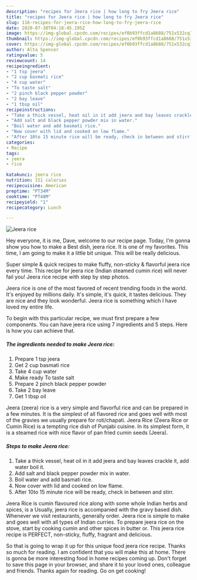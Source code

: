 ```yaml
---
description: "recipes for Jeera rice | how long to fry Jeera rice"
title: "recipes for Jeera rice | how long to fry Jeera rice"
slug: 116-recipes-for-jeera-rice-how-long-to-fry-jeera-rice
date: 2020-07-30T04:18:45.195Z
image: https://img-global.cpcdn.com/recipes/ef0b93ffcd1a8688/751x532cq70/jeera-rice-recipe-main-photo.jpg
thumbnail: https://img-global.cpcdn.com/recipes/ef0b93ffcd1a8688/751x532cq70/jeera-rice-recipe-main-photo.jpg
cover: https://img-global.cpcdn.com/recipes/ef0b93ffcd1a8688/751x532cq70/jeera-rice-recipe-main-photo.jpg
author: Alta Spencer
ratingvalue: 5
reviewcount: 14
recipeingredient:
- "1 tsp jeera"
- "2 cup basmati rice"
- "4 cup water"
- "To taste salt"
- "2 pinch black pepper powder"
- "2 bay leave"
- "1 tbsp oil"
recipeinstructions:
- "Take a thick vessel, heat oil in it add jeera and bay leaves crackle it, add water boil it."
- "Add salt and black pepper powder mix in water."
- "Boil water and add basmati rice."
- "Now cover with lid and cooked on low flame."
- "After 10to 15 minute rice will be ready, check in between and stirr."
categories:
- Recipe
tags:
- jeera
- rice

katakunci: jeera rice 
nutrition: 151 calories
recipecuisine: American
preptime: "PT34M"
cooktime: "PT48M"
recipeyield: "1"
recipecategory: Lunch

---
```



![Jeera rice](https://img-global.cpcdn.com/recipes/ef0b93ffcd1a8688/751x532cq70/jeera-rice-recipe-main-photo.jpg)

Hey everyone, it is me, Dave, welcome to our recipe page. Today, I'm gonna show you how to make a Best dish, jeera rice. It is one of my favorites. This time, I am going to make it a little bit unique. This will be really delicious.

Super simple &amp; quick recipes to make fluffy, non-sticky &amp; flavorful jeera rice every time. This recipe for jeera rice (Indian steamed cumin rice) will never fail you! Jeera rice recipe with step by step photos.

Jeera rice is one of the most favored of recent trending foods in the world. It's enjoyed by millions daily. It's simple, it's quick, it tastes delicious. They are nice and they look wonderful. Jeera rice is something which I have loved my entire life.


To begin with this particular recipe, we must first prepare a few components. You can have jeera rice using 7 ingredients and 5 steps. Here is how you can achieve that.

<!--inarticleads1-->

##### The ingredients needed to make Jeera rice:

1. Prepare 1 tsp jeera
1. Get 2 cup basmati rice
1. Take 4 cup water
1. Make ready To taste salt
1. Prepare 2 pinch black pepper powder
1. Take 2 bay leave
1. Get 1 tbsp oil


Jeera (zeera) rice is a very simple and flavorful rice and can be prepared in a few minutes. It is the simplest of all flavored rice and goes well with most of the gravies we usually prepare for roti/chapati. Jeera Rice (Zeera Rice or Cumin Rice) is a tempting rice dish of Punjabi cuisine. In its simplest form, it is a steamed rice with nice flavor of pan fried cumin seeds (Jeera). 

<!--inarticleads2-->

##### Steps to make Jeera rice:

1. Take a thick vessel, heat oil in it add jeera and bay leaves crackle it, add water boil it.
1. Add salt and black pepper powder mix in water.
1. Boil water and add basmati rice.
1. Now cover with lid and cooked on low flame.
1. After 10to 15 minute rice will be ready, check in between and stirr.


Jeera Rice is cumin flavoured rice along with some whole Indian herbs and spices, is a Usually, jeera rice is accompanied with the gravy based dish. Whenever we visit restaurants, generally order. Jeera rice is simple to make and goes well with all types of Indian curries. To prepare jeera rice on the stove, start by cooking cumin and other spices in butter or. This jeera rice recipe is PERFECT, non-sticky, fluffy, fragrant and delicious. 

So that is going to wrap it up for this unique food jeera rice recipe. Thanks so much for reading. I am confident that you will make this at home. There is gonna be more interesting food in home recipes coming up. Don't forget to save this page in your browser, and share it to your loved ones, colleague and friends. Thanks again for reading. Go on get cooking!
